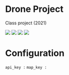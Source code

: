 # Drone Project
Class project (2021)

![](https://img.shields.io/github/issues/ZukiLTU/Portique_Project)
![](https://img.shields.io/github/forks/ZukiLTU/Portique_Project)
![](https://img.shields.io/github/stars/ZukiLTU/Portique_Project)
![](https://img.shields.io/github/license/ZukiLTU/Portique_Project)

# Configuration
`api_key :`
`map_key :`
